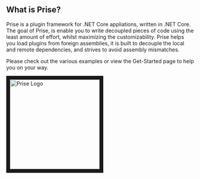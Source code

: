 ## What is Prise?

Prise is a plugin framework for .NET Core appliations, written in .NET Core.
The goal of Prise, is enable you to write decoupled pieces of code using the least amount of effort, whilst maximizing the customizability. Prise helps you load plugins from foreign assemblies, it is built to decouple the local and remote dependencies, and strives to avoid assembly mismatches.

Please check out the various examples or view the Get-Started page to help you on your way.

<img src="https://github.com/merken/Prise/blob/master/docs/prise.png?raw=true" 
alt="Prise Logo" width="240" height="240" border="10" style="left:auto;right:auto;" />
